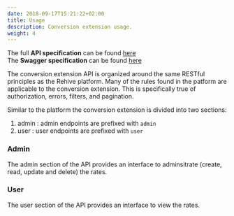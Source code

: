 ```yaml
---
date: 2018-09-17T15:21:22+02:00
title: Usage
description: Conversion extension usage.
weight: 4
---
```


<aside class="notice">
The full <strong>API specification</strong> can be found <a href="https://conversion.services.rehive.io">here</a>
</aside>

<aside class="notice">
The <strong>Swagger specification</strong> can be found <a href="https://conversion.services.rehive.io/swagger">here</a>
</aside>

The conversion extension API is organized around the same RESTful principles as the Rehive platform. Many of the rules found in the patform are applicable to the conversion extension. This is  specifically true of authorization, errors, filters, and pagination.

Similar to the platform the conversion extension is divided into two sections:

1. admin : admin endpoints are prefixed with `admin`
2. user : user endpoints are prefixed with `user`

### Admin

The admin section of the API provides an interface to adminsitrate (create, read, update and delete) the rates.

### User

The user section of the API provides an interface to view the rates.
